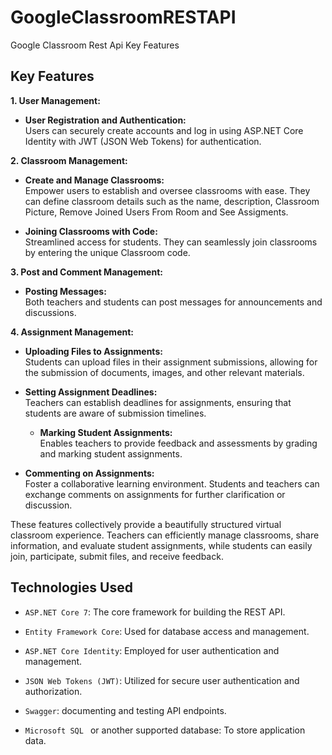 # GoogleClassroomRESTAPI
Google Classroom Rest Api 
Key Features


 

 

 ## Key Features

**1. User Management:**

   - **User Registration and Authentication:**  
     Users can securely create accounts and log in using ASP.NET Core Identity with JWT (JSON Web Tokens) for authentication.

**2. Classroom Management:**

   - **Create and Manage Classrooms:**  
     Empower users to establish and oversee classrooms with ease. They can define classroom details such as the name, description, Classroom Picture, Remove Joined Users From Room and See Assigments.
     
   - **Joining Classrooms with Code:**  
     Streamlined access for students. They can seamlessly join classrooms by entering the unique Classroom code.

**3. Post and Comment Management:**

   - **Posting Messages:**  
    Both teachers and students can post messages for announcements and discussions.
     
 

**4. Assignment Management:**

  
   - **Uploading Files to Assignments:**  
     Students can upload files in  their assignment submissions, allowing for the submission of documents, images, and other relevant materials.

  - **Setting Assignment Deadlines:**  
     Teachers can establish deadlines for assignments, ensuring that students are aware of submission timelines.

     - **Marking Student Assignments:**  
     Enables teachers to provide feedback and assessments by grading and marking student assignments.
     
   - **Commenting on Assignments:**  
     Foster a collaborative learning environment. Students and teachers can exchange comments on assignments for further clarification or discussion.
 
    
These features collectively provide a beautifully structured virtual classroom experience. Teachers can efficiently manage classrooms, share information, and evaluate student assignments, while students can easily join, participate, submit files, and receive feedback.




## Technologies Used

- `ASP.NET Core 7`: The core framework for building the REST API.

- `Entity Framework Core`: Used for database access and management.

- `ASP.NET Core Identity`: Employed for user authentication and management.

- `JSON Web Tokens (JWT)`: Utilized for secure user authentication and authorization.

 - `Swagger`: documenting and testing API endpoints.

- `Microsoft SQL ` or another supported database: To store application data.

 

 

 

 













